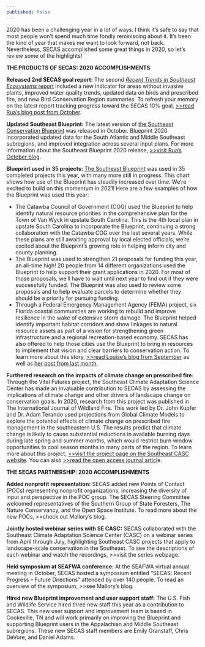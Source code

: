 ```yaml
---
published: false
---
```

2020 has been a challenging year in a lot of ways. I think it’s safe to say that most people won’t spend much time fondly reminiscing about it. It’s been the kind of year that makes me want to look forward, not back. Nevertheless, SECAS accomplished some great things in 2020, so let’s review some of the highlights!

**THE PRODUCTS OF SECAS: 2020 ACCOMPLISHMENTS**

**Released 2nd SECAS goal report:** The second [_Recent Trends in Southeast Ecosystems_ report](http://secassoutheast.org/pdf/SECAS-goal-report-2020.pdf) included a new indicator for areas without invasive plants, improved water quality trends, updated data on birds and prescribed fire, and new Bird Conservation Region summaries. To refresh your memory on the latest report tracking progress toward the SECAS 10% goal, [>>read Rua’s blog post from October](http://secassoutheast.org/2020/10/15/Recent-trends-in-Southeastern-Ecosystems-2020-now-complete.html).

**Updated Southeast Blueprint:** The latest version of [the Southeast Conservation Blueprint](http://secassoutheast.org/blueprint) was released in October. Blueprint 2020 incorporated updated data for the South Atlantic and Middle Southeast subregions, and improved integration across several input plans. For more information about the Southeast Blueprint 2020 release, [>>visit Rua’s October blog](http://secassoutheast.org/2020/10/15/Southeast-Blueprint-2020-now-officially-complete.html).

**Blueprint used in 35 projects:** [The Southeast Blueprint](http://secassoutheast.org/blueprint) was used in 35 completed projects this year, with many more still in progress. This chart shows how use of the Blueprint has steadily increased over time. We’re excited to build on this momentum in 2021! Here are a few examples of how the Blueprint was used this year:
- The Catawba Council of Government (COG) used the Blueprint to help identify natural resource priorities in the comprehensive plan for the Town of Van Wyck in upstate South Carolina. This is the 4th local plan in upstate South Carolina to incorporate the Blueprint, continuing a strong collaboration with the Catawba COG over the last several years. While these plans are still awaiting approval by local elected officials, we’re excited about the Blueprint’s growing role in helping inform city and county planning.
- The Blueprint was used to strengthen 21 proposals for funding this year, an all-time high! 20 people from 14 different organizations used the Blueprint to help support their grant applications in 2020. For most of those proposals, we’ll have to wait until next year to find out if they were successfully funded. The Blueprint was also used to review some proposals and to help evaluate parcels to determine whether they should be a priority for pursuing funding.
- Through a Federal Emergency Management Agency (FEMA) project, six Florida coastal communities are working to rebuild and improve resilience in the wake of extensive storm damage. The Blueprint helped identify important habitat corridors and show linkages to natural resource assets as part of a vision for strengthening green infrastructure and a regional recreation-based economy. SECAS has also offered to help those cities use the Blueprint to bring in resources to implement that vision and clear barriers to conservation action. To learn more about this story, [>>read Louise’s blog from September](http://secassoutheast.org/2020/09/28/the-blueprint-and-building-resilience.html) as well as [her post from last month](http://secassoutheast.org/2020/11/30/Panhandle-rising-How-small-cities-in-Florida-are-working-together-to-rebuild-for-resilience.html).

**Furthered research on the impacts of climate change on prescribed fire:** Through the Vital Futures project, the Southeast Climate Adaptation Science Center has made an invaluable contribution to SECAS by assessing the implications of climate change and other drivers of landscape change on conservation goals. In 2020, research from this project was published in The International Journal of Wildland Fire. This work led by Dr. John Kupfer and Dr. Adam Terando used projections from Global Climate Models to explore the potential effects of climate change on prescribed fire management in the southeastern U.S. The results predict that climate change is likely to cause substantial reductions in available burning days during late spring and summer months, which would restrict burn window opportunities to cool season months in many parts of the region. To learn more about this project, [>>visit the project page on the Southeast CASC website](https://secasc.ncsu.edu/science/vital-futures/). You can also [>>read the open access journal articl](https://www.publish.csiro.au/wf/wf19198)e.

**THE SECAS PARTNERSHIP: 2020 ACCOMPLISHMENTS**

**Added nonprofit representation:** SECAS added new Points of Contact (POCs) representing nonprofit organizations, increasing the diversity of input and perspective in the POC group. The SECAS Steering Committee welcomed representatives of the Southern Group of State Foresters, The Nature Conservancy, and the Open Space Institute. To read more about the new POCs, >>check out Mallory’s blog.

**Jointly hosted webinar series with SE CASC:** SECAS collaborated with the Southeast Climate Adaptation Science Center (CASC) on a webinar series from April through July, highlighting Southeast CASC projects that apply to landscape-scale conservation in the Southeast. To see the descriptions of each webinar and watch the recordings, >>visit the series webpage.

**Held symposium at SEAFWA conference:** At the SEAFWA virtual annual meeting in October, SECAS hosted a symposium entitled “SECAS: Recent Progress – Future Directions” attended by over 140 people. To read an overview of the symposium, >>see Mallory’s blog.

**Hired new Blueprint improvement and user support staff:** The U.S. Fish and Wildlife Service hired three new staff this year as a contribution to SECAS. This new user support and improvement team is based in Cookeville, TN and will work primarily on improving the Blueprint and supporting Blueprint users in the Appalachian and Middle Southeast subregions. These new SECAS staff members are Emily Granstaff, Chris DeVore, and Daniel Adams.

